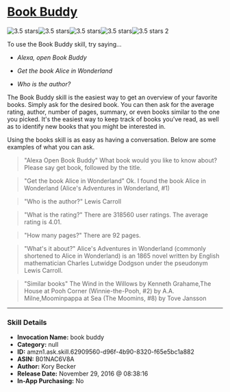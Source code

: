 # [Book Buddy](http://alexa.amazon.com/#skills/amzn1.ask.skill.62909560-d96f-4b90-8320-f65e5bc1a882)
![3.5 stars](../../images/ic_star_black_18dp_1x.png)![3.5 stars](../../images/ic_star_black_18dp_1x.png)![3.5 stars](../../images/ic_star_black_18dp_1x.png)![3.5 stars](../../images/ic_star_half_black_18dp_1x.png)![3.5 stars](../../images/ic_star_border_black_18dp_1x.png) 2

To use the Book Buddy skill, try saying...

* *Alexa, open Book Buddy*

* *Get the book Alice in Wonderland*

* *Who is the author?*

The Book Buddy skill is the easiest way to get an overview of your favorite books. Simply ask for the desired book. You can then ask for the average rating, author, number of pages, summary, or even books similar to the one you picked. It's the easiest way to keep track of books you've read, as well as to identify new books that you might be interested in.

Using the books skill is as easy as having a conversation. Below are some examples of what you can ask.

> "Alexa Open Book Buddy"
What book would you like to know about? Please say get book, followed by the title.

> "Get the book Alice in Wonderland"
Ok. I found the book Alice in Wonderland (Alice's Adventures in Wonderland, #1)

> "Who is the author?"
Lewis Carroll

> "What is the rating?"
There are 318560 user ratings. The average rating is 4.01.

> "How many pages?"
There are 92 pages.

> "What's it about?"
Alice's Adventures in Wonderland (commonly shortened to Alice in Wonderland) is an 1865 novel written by English mathematician Charles Lutwidge Dodgson under the pseudonym Lewis Carroll.

> "Similar books"
The Wind in the Willows by Kenneth Grahame,The House at Pooh Corner (Winnie-the-Pooh, #2) by A.A. Milne,Moominpappa at Sea (The Moomins, #8) by Tove Jansson

***

### Skill Details

* **Invocation Name:** book buddy
* **Category:** null
* **ID:** amzn1.ask.skill.62909560-d96f-4b90-8320-f65e5bc1a882
* **ASIN:** B01NAC6V8A
* **Author:** Kory Becker
* **Release Date:** November 29, 2016 @ 08:38:16
* **In-App Purchasing:** No
